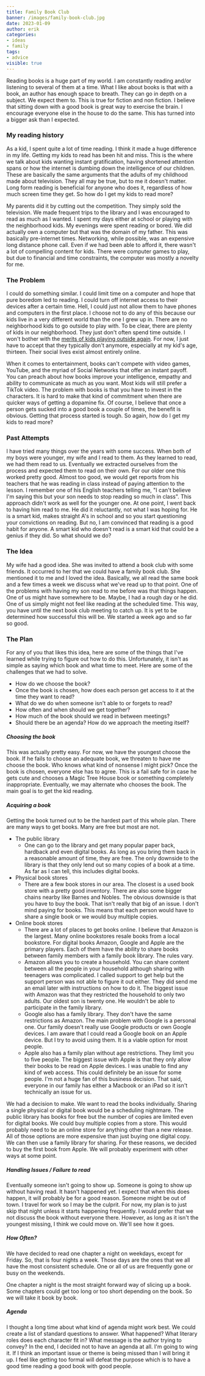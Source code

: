 ```yaml
---
title: Family Book Club
banner: /images/family-book-club.jpg
date: 2023-01-09
author: erik
categories:
- ideas
- family
tags:
- advice
visible: true
---
```

Reading books is a huge part of my world. I am constantly reading and/or listening to several of them at a time. What I like about books is that with a book, an author has enough space to breath. They can go in depth on a subject. We expect them to. This is true for fiction and non fiction. I believe that sitting down with a good book is great way to exercise the brain. I encourage everyone else in the house to do the same. This has turned into a bigger ask than I expected.

### My reading history
As a kid, I spent quite a lot of time reading. I think it made a huge difference in my life. Getting my kids to read has been hit and miss. This is the where we talk about kids wanting instant gratification, having shortened attention spans or how the internet is dumbing down the intelligence of our children. These are basically the same arguments that the adults of my childhood made about television. They all may be true, but to me it doesn't matter. Long form reading is beneficial for anyone who does it, regardless of how much screen time they get. So how do I get my kids to read more?

My parents did it by cutting out the competition. They simply sold the television. We made frequent trips to the library and I was encouraged to read as much as I wanted. I spent my days either at school or playing with the neighborhood kids. My evenings were spent reading or bored. We did actually own a computer but that was the domain of my father. This was basically pre-internet times. Networking, while possible, was an expensive long distance phone call. Even if we had been able to afford it, there wasn't a lot of compelling content for kids. There were computer games to play, but due to financial and time constraints, the computer was mostly a novelty for me.
 
### The Problem
I could do something similar. I could limit time on a computer and hope that pure boredom led to reading. I could turn off internet access to their devices after a certain time. Hell, I could just not allow them to have phones and computers in the first place. I choose not to do any of this because our kids live in a very different world than the one I grew up in. There are no neighborhood kids to go outside to play with. To be clear, there are plenty of kids in our neighborhood. They just don't often spend time outside. I won't bother with the [merits of kids playing outside again](/2012/08/do-kids-spend-too-much-time-inside/). For now, I just have to accept that they typically don't anymore, especially at my kid's age, thirteen. Their social lives exist almost entirely online.

When it comes to entertainment, books can't compete with video games, YouTube, and the myriad of Social Networks that offer an instant payoff. You can preach about how books improve your intelligence, empathy and ability to communicate as much as you want. Most kids will still prefer a TikTok video. The problem with books is that you have to invest in the characters. It is hard to make that kind of commitment when there are quicker ways of getting a dopamine fix. Of course, I believe that once a person gets sucked into a good book a couple of times, the benefit is obvious. Getting that process started is tough. So again, how do I get my kids to read more?

### Past Attempts
I have tried many things over the years with some success. When both of my boys were younger, my wife and I read to them. As they learned to read, we had them read to us. Eventually we extracted ourselves from the process and expected them to read on their own. For our older one this worked pretty good. Almost too good, we would get reports from his teachers that he was reading in class instead of paying attention to the lesson. I remember one of his English teachers telling me, "I can't believe I'm saying this but your son needs to stop reading so much in class". This approach didn't work as well for the younger one. At one point, I went back to having him read to me. He did it reluctantly, not what I was hoping for. He is a smart kid, makes straight A's in school and so you start questioning your convictions on reading. But no, I am convinced that reading is a good habit for anyone. A smart kid who doesn't read is a smart kid that could be a genius if they did. So what should we do?

### The Idea
My wife had a good idea. She was invited to attend a book club with some friends. It occurred to her that we could have a family book club. She mentioned it to me and I loved the idea. Basically, we all read the same book and a few times a week we discuss what we've read up to that point. One of the problems with having my son read to me before was that things happen. One of us might have somewhere to be. Maybe, I had a rough day or he did. One of us simply might not feel like reading at the scheduled time. This way, you have until the next book club meeting to catch up. It is yet to be determined how successful this will be. We started a week ago and so far so good. 

### The Plan
For any of you that likes this idea, here are some of the things that I've learned while trying to figure out how to do this. Unfortunately, it isn't as simple as saying which book and what time to meet. Here are some of the challenges that we had to solve. 

* How do we choose the book? 
* Once the book is chosen, how does each person get access to it at the time they want to read? 
* What do we do when someone isn't able to or forgets to read?
* How often and when should we get together?
* How much of the book should we read in between meetings?
* Should there be an agenda? How do we approach the meeting itself?

##### Choosing the book
This was actually pretty easy. For now, we have the youngest choose the book. If he fails to choose an adequate book, we threaten to have me choose the book. Who knows what kind of nonsense I might pick? Once the book is chosen, everyone else has to agree. This is a fail safe for in case he gets cute and chooses a Magic Tree House book or something completely inappropriate. Eventually, we may alternate who chooses the book. The main goal is to get the kid reading.

##### Acquiring a book
Getting the book turned out to be the hardest part of this whole plan. There are many ways to get books. Many are free but most are not. 

* The public library
    - One can go to the library and get many popular paper back, hardback and even digital books. As long as you bring them back in a reasonable amount of time, they are free. The only downside to the library is that they only lend out so many copies of a book at a time. As far as I can tell, this includes digital books.
* Physical book stores
    - There are a few book stores in our area. The closest is a used book store with a pretty good inventory. There are also some bigger chains nearby like Barnes and Nobles. The obvious downside is that you have to buy the book. That isn't really that big of an issue. I don't mind paying for books. This means that each person would have to share a single book or we would buy multiple copies.
* Online book stores
    - There are a lot of places to get books online. I believe that Amazon is the largest. Many online bookstores resale books from a local bookstore. For digital books Amazon, Google and Apple are the primary players. Each of them have the ability to share books between family members with a family book library. The rules vary. 
    - Amazon allows you to create a household. You can share content between all the people in your household although sharing with teenagers was complicated. I called support to get help but the support person was not able to figure it out either. They did send me an email later with instructions on how to do it. The biggest issue with Amazon was that they restricted the household to only two adults. Our oldest son is twenty one. He wouldn't be able to participate in the family library.
    - Google also has a family library. They don't have the same restrictions as Amazon. The main problem with Google is a personal one. Our family doesn't really use Google products or own Google devices. I am aware that I could read a Google book on an Apple device. But I try to avoid using them. It is a viable option for most people.
    - Apple also has a family plan without age restrictions. They limit you to five people. The biggest issue with Apple is that they only allow their books to be read on Apple devices. I was unable to find any kind of web access. This could definitely be an issue for some people. I'm not a huge fan of this business decision. That said, everyone in our family has either a Macbook or an iPad so it isn't technically an issue for us.

We had a decision to make. We want to read the books individually. Sharing a single physical or digital book would be a scheduling nightmare. The public library has books for free but the number of copies are limited even for digital books. We could buy multiple copies from a store. This would probably need to be an online store for anything other than a new release. All of those options are more expensive than just buying one digital copy. We can then use a family library for sharing. For these reasons, we decided to buy the first book from Apple. We will probably experiment with other ways at some point.

##### Handling Issues / Failure to read
Eventually someone isn't going to show up. Someone is going to show up without having read. It hasn't happened yet. I expect that when this does happen, it will probably be for a good reason. Someone might be out of town. I travel for work so I may be the culprit. For now, my plan is to just skip that night unless it starts happening frequently. I would prefer that we not discuss the book without everyone there. However, as long as it isn't the youngest missing, I think we could move on. We'll see how it goes.

##### How Often?
We have decided to read one chapter a night on weekdays, except for Friday. So, that is four nights a week. Those days are the ones that we all have the most consistent schedule. One or all of us are frequently gone or busy on the weekends. 

One chapter a night is the most straight forward way of slicing up a book. Some chapters could get too long or too short depending on the book. So we will take it book by book.

##### Agenda
I thought a long time about what kind of agenda might work best. We could create a list of standard questions to answer. What happened? What literary roles does each character fit in? What message is the author trying to convey? In the end, I decided not to have an agenda at all. I'm going to wing it. If I think an important issue or theme is being missed than I will bring it up. I feel like getting too formal will defeat the purpose which is to have a good time reading a good book with good people.

